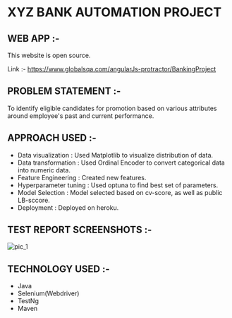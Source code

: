 # XYZ BANK AUTOMATION PROJECT
## WEB APP :-
This website is open source.

Link :- https://www.globalsqa.com/angularJs-protractor/BankingProject

## PROBLEM STATEMENT :-
To identify eligible candidates for promotion based on various attributes around employee's past and current performance.


## APPROACH USED :-
* Data visualization : Used Matplotlib to visualize distribution of data.
* Data transformation : Used Ordinal Encoder to convert categorical data into numeric data.
* Feature Engineering : Created new features.
* Hyperparameter tuning : Used optuna to find best set of parameters.
* Model Selection : Model selected based on cv-score, as well as public LB-sccore.
* Deployment : Deployed on heroku.

## TEST REPORT SCREENSHOTS :-
![pic_1](screenshot/pic_2.png)

## TECHNOLOGY USED :-
* Java
* Selenium(Webdriver)
* TestNg
* Maven
